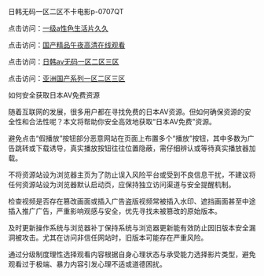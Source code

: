 日韩无码一区二区不卡电影p-0707QT

点击访问：<a href="https://bered.pages.dev/">一级a性色生活片久久</a>

点击访问：<a href="https://rtj-3zo.pages.dev/">国产精品午夜高清在线观看</a>

点击访问：<a href="https://vassv.pages.dev/">日韩av无码一区二区三区</a>

点击访问：<a href="https://gsd-agv.pages.dev/">亚洲国产系列一区二区三区</a>




如何安全获取日本AV免费资源

随着互联网的发展，很多用户都在寻找免费的日本AV资源。但如何确保资源的安全性和合法性呢？本文将帮助你安全高效地获取“日本AV免费”资源。

避免点击“假播放”按钮部分恶意网站在页面上布置多个“播放”按钮，其中多数为广告跳转或下载诱导，真实播放按钮往往位置隐蔽，需仔细辨认或等待真实播放器加载。

不将资源站设为浏览器主页为了防止误入风险平台或受到不良信息干扰，不建议将任何资源站设为浏览器默认启动页，应保持独立访问渠道与安全提醒机制。

检查视频是否存在篡改画面或插入广告盗版视频常被插入水印、遮挡画面甚至中途插入推广广告，严重影响观感与安全，优先寻找未被篡改的原始版本。

及时更新操作系统与浏览器补丁保持系统与浏览器更新能有效防止因旧版本安全漏洞被攻击。尤其在访问非信任网站时，旧版本可能存在严重风险。

通过分级制度理性选择观看内容根据自身心理状态与承受能力选择影片类型，避免观看过于极端、暴力内容引发心理不适或道德困扰。


<span style="display:none;">[Canonical link]( https://github.com/wa070725/984516 ）</span>
